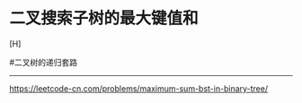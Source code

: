 # 二叉搜索子树的最大键值和
[H]

#二叉树的递归套路 

---

https://leetcode-cn.com/problems/maximum-sum-bst-in-binary-tree/



